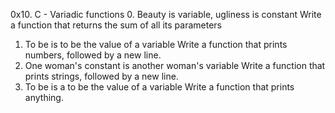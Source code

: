 0x10. C - Variadic functions
0. Beauty is variable, ugliness is constant
Write a function that returns the sum of all its parameters
1. To be is to be the value of a variable
Write a function that prints numbers, followed by a new line.
2. One woman's constant is another woman's variable
Write a function that prints strings, followed by a new line.
3. To be is a to be the value of a variable
Write a function that prints anything.
